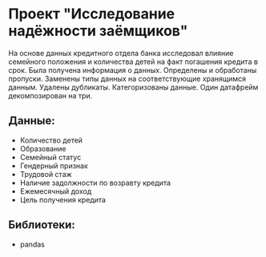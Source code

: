 # Проект "Исследование надёжности заёмщиков"

На основе данных кредитного отдела банка исследовал влияние семейного положения и
количества детей на факт погашения кредита в срок. Была получена информация о
данных. Определены и обработаны пропуски. Заменены типы данных на соответствующие
хранящимся данным. Удалены дубликаты. Категоризованы данные. Один датафрейм декомпозирован на три.

## Данные:
* Количество детей
* Образование
* Семейный статус
* Гендерный признак
* Трудовой стаж
* Наличие задолжности по возравту кредита
* Ежемесячный доход
* Цель получения кредита

## Библиотеки:
* pandas
